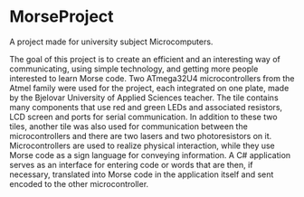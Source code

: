 # MorseProject
A project made for university subject Microcomputers.

The goal of this project is to create an efficient and an interesting way of communicating, using simple technology, and getting more people interested
to learn Morse code. Two ATmega32U4 microcontrollers from the Atmel family were used for the project, each integrated on one plate, made by the
Bjelovar University of Applied Sciences teacher. The tile contains many components that use red and green LEDs and associated resistors, LCD screen
and ports for serial communication. In addition to these two tiles, another tile was also used for communication between the microcontrollers and
there are two lasers and two photoresistors on it. Microcontrollers are used to realize physical interaction, while they use Morse code
as a sign language for conveying information. A C# application serves as an interface for entering code or words that are then, if necessary,
translated into Morse code in the application itself and sent encoded to the other microcontroller.
